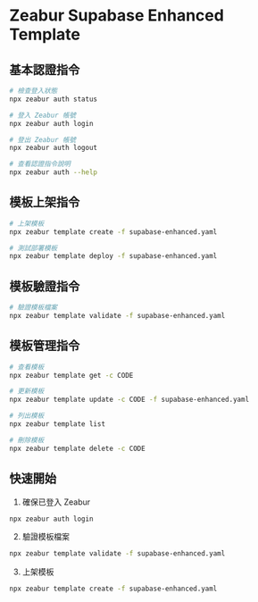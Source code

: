 # Zeabur Supabase Enhanced Template

## 基本認證指令

```bash
# 檢查登入狀態
npx zeabur auth status

# 登入 Zeabur 帳號
npx zeabur auth login

# 登出 Zeabur 帳號
npx zeabur auth logout

# 查看認證指令說明
npx zeabur auth --help
```

## 模板上架指令

```bash
# 上架模板
npx zeabur template create -f supabase-enhanced.yaml

# 測試部署模板
npx zeabur template deploy -f supabase-enhanced.yaml
```

## 模板驗證指令

```bash
# 驗證模板檔案
npx zeabur template validate -f supabase-enhanced.yaml
```

## 模板管理指令

```bash
# 查看模板
npx zeabur template get -c CODE

# 更新模板
npx zeabur template update -c CODE -f supabase-enhanced.yaml

# 列出模板
npx zeabur template list

# 刪除模板
npx zeabur template delete -c CODE
```

## 快速開始

1. 確保已登入 Zeabur
```bash
npx zeabur auth login
```

2. 驗證模板檔案
```bash
npx zeabur template validate -f supabase-enhanced.yaml
```

3. 上架模板
```bash
npx zeabur template create -f supabase-enhanced.yaml
```